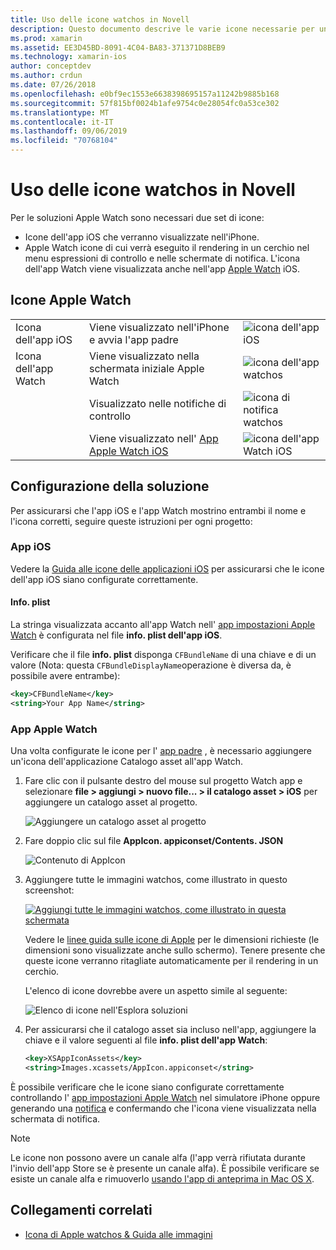 ```yaml
---
title: Uso delle icone watchos in Novell
description: Questo documento descrive le varie icone necessarie per un'applicazione watchos e come configurare una soluzione per includere queste icone.
ms.prod: xamarin
ms.assetid: EE3D45BD-8091-4C04-BA83-371371D8BEB9
ms.technology: xamarin-ios
author: conceptdev
ms.author: crdun
ms.date: 07/26/2018
ms.openlocfilehash: e0bf9ec1553e6638398695157a11242b9885b168
ms.sourcegitcommit: 57f815bf0024b1afe9754c0e28054fc0a53ce302
ms.translationtype: MT
ms.contentlocale: it-IT
ms.lasthandoff: 09/06/2019
ms.locfileid: "70768104"
---
```

# <a name="working-with-watchos-icons-in-xamarin"></a>Uso delle icone watchos in Novell

Per le soluzioni Apple Watch sono necessari due set di icone:

- Icone dell'app iOS che verranno visualizzate nell'iPhone.
- Apple Watch icone di cui verrà eseguito il rendering in un cerchio nel menu espressioni di controllo e nelle schermate di notifica. L'icona dell'app Watch viene visualizzata anche nell'app [Apple Watch](~/ios/watchos/app-fundamentals/settings.md) iOS.

## <a name="apple-watch-icons"></a>Icone Apple Watch

| | | |
|-|-|-|
|Icona dell'app iOS|Viene visualizzato nell'iPhone e avvia l'app padre|![icona dell'app iOS](icons-images/icon-ios.png)|
|Icona dell'app Watch|Viene visualizzato nella schermata iniziale Apple Watch|![icona dell'app watchos](icons-images/icon-home.png)|
||Visualizzato nelle notifiche di controllo|![icona di notifica watchos](icons-images/notification-icon.png)|
||Viene visualizzato nell' [App Apple Watch iOS](~/ios/watchos/app-fundamentals/settings.md)|![icona dell'app Watch iOS](icons-images/watch-app-sml.png)|

## <a name="configuring-your-solution"></a>Configurazione della soluzione

Per assicurarsi che l'app iOS e l'app Watch mostrino entrambi il nome e l'icona corretti, seguire queste istruzioni per ogni progetto:

### <a name="ios-app"></a>App iOS

Vedere la [Guida alle icone delle applicazioni iOS](~/ios/app-fundamentals/images-icons/app-icons.md) per assicurarsi che le icone dell'app iOS siano configurate correttamente.

#### <a name="infoplist"></a>Info. plist

La stringa visualizzata accanto all'app Watch nell' [app impostazioni Apple Watch](~/ios/watchos/app-fundamentals/settings.md) è configurata nel file **info. plist dell'app iOS**.

Verificare che il file **info. plist** disponga `CFBundleName` di una chiave e di un valore (Nota: questa `CFBundleDisplayName`operazione è diversa da, è possibile avere entrambe):

```xml
<key>CFBundleName</key>
<string>Your App Name</string>
```

### <a name="apple-watch-app"></a>App Apple Watch

Una volta configurate le icone per l' [app padre](~/ios/watchos/app-fundamentals/parent-app.md) , è necessario aggiungere un'icona dell'applicazione Catalogo asset all'app Watch.

1. Fare clic con il pulsante destro del mouse sul progetto Watch app e selezionare **file > aggiungi > nuovo file... > il catalogo asset > iOS** per aggiungere un catalogo asset al progetto.

    ![](icons-images/newasset.png "Aggiungere un catalogo asset al progetto")

2. Fare doppio clic sul file **AppIcon. appiconset/Contents. JSON**

    ![](icons-images/xcassets-iconset-sml.png "Contenuto di AppIcon")

3. Aggiungere tutte le immagini watchos, come illustrato in questo screenshot:

    [![](icons-images/appicons-sml.png "Aggiungi tutte le immagini watchos, come illustrato in questa schermata")](icons-images/appicons.png#lightbox)

    Vedere le [linee guida sulle icone di Apple](https://developer.apple.com/design/human-interface-guidelines/watchos/icons-and-images/menu-icons/) per le dimensioni richieste (le dimensioni sono visualizzate anche sullo schermo). Tenere presente che queste icone verranno ritagliate automaticamente per il rendering in un cerchio.

    L'elenco di icone dovrebbe avere un aspetto simile al seguente:

    ![](icons-images/xcassets-complete-sml.png "Elenco di icone nell'Esplora soluzioni")

4. Per assicurarsi che il catalogo asset sia incluso nell'app, aggiungere la chiave e il valore seguenti al file **info. plist dell'app Watch**:

    ```xml
    <key>XSAppIconAssets</key>
    <string>Images.xcassets/AppIcon.appiconset</string>
    ```

È possibile verificare che le icone siano configurate correttamente controllando l' [app impostazioni Apple Watch](~/ios/watchos/app-fundamentals/settings.md) nel simulatore iPhone oppure generando una [notifica](~/ios/watchos/platform/notifications.md) e confermando che l'icona viene visualizzata nella schermata di notifica.

> [!NOTE]
> Le icone non possono avere un canale alfa (l'app verrà rifiutata durante l'invio dell'app Store se è presente un canale alfa). È possibile verificare se esiste un canale alfa e rimuoverlo [usando l'app di anteprima in Mac OS X](~/ios/watchos/troubleshooting.md#noalpha).

## <a name="related-links"></a>Collegamenti correlati

- [Icona di Apple watchos & Guida alle immagini](https://developer.apple.com/design/human-interface-guidelines/watchos/icons-and-images/)
